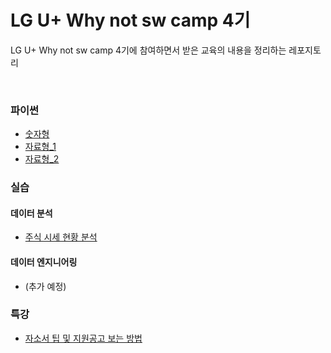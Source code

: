 # LG U+ Why not sw camp 4기

LG U+ Why not sw camp 4기에 참여하면서 받은 교육의 내용을 정리하는 레포지토리

<br>

### 파이썬

- [숫자형](/실습/파이썬/숫자형.ipynb)
- [자료형_1](/실습/파이썬/자료형_1.ipynb)
- [자료형_2](/실습/파이썬/자료형_2.ipynb)

### 실습

#### 데이터 분석

- [주식 시세 현황 분석](/실습/데이터분석/주식시세현황분석_1.ipynb)

#### 데이터 엔지니어링

- (추가 예정)

### 특강

- [자소서 팁 및 지원공고 보는 방법](/특강/특강1.md)